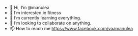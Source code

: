 - 👋 Hi, I’m @manulea
- 👀 I’m interested in fitness
- 🌱 I’m currently learning everything.
- 💞️ I’m looking to collaborate on anything.
- 📫 How to reach me https://www.facebook.com/vaamanulea

<!---
manulea/manulea is a ✨ special ✨ repository because its `README.md` (this file) appears on your GitHub profile.
You can click the Preview link to take a look at your changes.
--->
